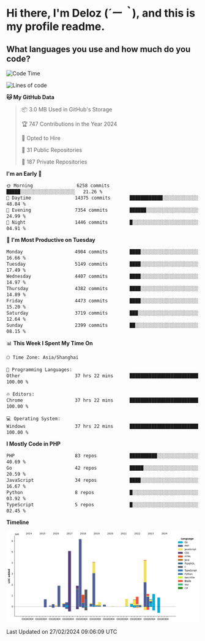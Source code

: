 # **Hi there, I'm Deloz (*´ー｀*), and this is my profile readme.**

## **What languages you use and how much do you code?**

<!--START_SECTION:waka-->
![Code Time](http://img.shields.io/badge/Code%20Time-3%2C372%20hrs%2052%20mins-blue)

![Lines of code](https://img.shields.io/badge/From%20Hello%20World%20I%27ve%20Written-35.1%20million%20lines%20of%20code-blue)

**🐱 My GitHub Data** 

> 📦 3.0 MB Used in GitHub's Storage 
 > 
> 🏆 747 Contributions in the Year 2024
 > 
> 💼 Opted to Hire
 > 
> 📜 31 Public Repositories 
 > 
> 🔑 187 Private Repositories 
 > 
**I'm an Early 🐤** 

```text
🌞 Morning                6258 commits        █████░░░░░░░░░░░░░░░░░░░░   21.26 % 
🌆 Daytime                14375 commits       ████████████░░░░░░░░░░░░░   48.84 % 
🌃 Evening                7354 commits        ██████░░░░░░░░░░░░░░░░░░░   24.99 % 
🌙 Night                  1446 commits        █░░░░░░░░░░░░░░░░░░░░░░░░   04.91 % 
```
📅 **I'm Most Productive on Tuesday** 

```text
Monday                   4904 commits        ████░░░░░░░░░░░░░░░░░░░░░   16.66 % 
Tuesday                  5149 commits        ████░░░░░░░░░░░░░░░░░░░░░   17.49 % 
Wednesday                4407 commits        ████░░░░░░░░░░░░░░░░░░░░░   14.97 % 
Thursday                 4382 commits        ████░░░░░░░░░░░░░░░░░░░░░   14.89 % 
Friday                   4473 commits        ████░░░░░░░░░░░░░░░░░░░░░   15.20 % 
Saturday                 3719 commits        ███░░░░░░░░░░░░░░░░░░░░░░   12.64 % 
Sunday                   2399 commits        ██░░░░░░░░░░░░░░░░░░░░░░░   08.15 % 
```


📊 **This Week I Spent My Time On** 

```text
🕑︎ Time Zone: Asia/Shanghai

💬 Programming Languages: 
Other                    37 hrs 22 mins      █████████████████████████   100.00 % 

🔥 Editors: 
Chrome                   37 hrs 22 mins      █████████████████████████   100.00 % 

💻 Operating System: 
Windows                  37 hrs 22 mins      █████████████████████████   100.00 % 
```

**I Mostly Code in PHP** 

```text
PHP                      83 repos            ██████████░░░░░░░░░░░░░░░   40.69 % 
Go                       42 repos            █████░░░░░░░░░░░░░░░░░░░░   20.59 % 
JavaScript               34 repos            ████░░░░░░░░░░░░░░░░░░░░░   16.67 % 
Python                   8 repos             █░░░░░░░░░░░░░░░░░░░░░░░░   03.92 % 
TypeScript               5 repos             █░░░░░░░░░░░░░░░░░░░░░░░░   02.45 % 
```



**Timeline**

![Lines of Code chart](https://raw.githubusercontent.com/deloz/deloz/main/assets/bar_graph.png)


 Last Updated on 27/02/2024 09:06:09 UTC
<!--END_SECTION:waka-->

